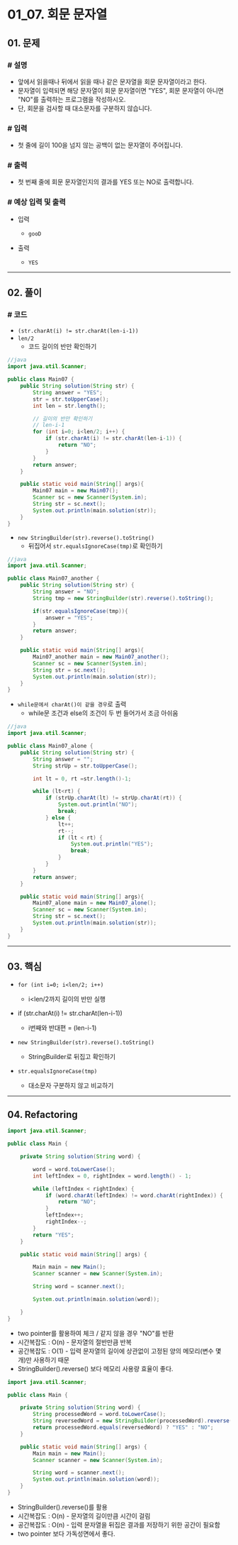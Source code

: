 # 01_07. 회문 문자열

## 01. 문제

### # 설명

- 앞에서 읽을때나 뒤에서 읽을 때나 같은 문자열을 회문 문자열이라고 한다.
- 문자열이 입력되면 해당 문자열이 회문 문자열이면 "YES", 회문 문자열이 아니면 "NO"를 출력하는 프로그램을 작성하시오.
- 단, 회문을 검사할 때 대소문자를 구분하지 않습니다.

### # 입력

- 첫 줄에 길이 100을 넘지 않는 공백이 없는 문자열이 주어집니다.

### # 출력

- 첫 번째 줄에 회문 문자열인지의 결과를 YES 또는 NO로 출력합니다.

### # 예상 입력 및 출력

- 입력
  - `gooD`

- 출력
  - `YES`

---

## 02. 풀이

### # 코드

- `(str.charAt(i) != str.charAt(len-i-1))`
- `len/2`
  - 코드 길이의 반만 확인하기

```java
//java
import java.util.Scanner;

public class Main07 {
    public String solution(String str) {
        String answer = "YES";
        str = str.toUpperCase();
        int len = str.length();

        // 길이의 반만 확인하기
        // len-i-1
        for (int i=0; i<len/2; i++) {
            if (str.charAt(i) != str.charAt(len-i-1)) {
                return "NO";
            }
        }
        return answer;
    }

    public static void main(String[] args){
        Main07 main = new Main07();
        Scanner sc = new Scanner(System.in);
        String str = sc.next();
        System.out.println(main.solution(str));
    }
}
```

- `new StringBuilder(str).reverse().toString()`
  - 뒤집어서 `str.equalsIgnoreCase(tmp)`로 확인하기

```java
//java
import java.util.Scanner;

public class Main07_another {
    public String solution(String str) {
        String answer = "NO";
        String tmp = new StringBuilder(str).reverse().toString();

        if(str.equalsIgnoreCase(tmp)){
            answer = "YES";
        }
        return answer;
    }

    public static void main(String[] args){
        Main07_another main = new Main07_another();
        Scanner sc = new Scanner(System.in);
        String str = sc.next();
        System.out.println(main.solution(str));
    }
}
```

- `while문에서 charAt()이 같을 경우`로 출력
  - while문 조건과 else의 조건이 두 번 들어가서 조금 아쉬움

```java
//java
import java.util.Scanner;

public class Main07_alone {
    public String solution(String str) {
        String answer = "";
        String strUp = str.toUpperCase();

        int lt = 0, rt =str.length()-1;

        while (lt<rt) {
            if (strUp.charAt(lt) != strUp.charAt(rt)) {
                System.out.println("NO");
                break;
            } else {
                lt++;
                rt--;
                if (lt < rt) {
                    System.out.println("YES");
                    break;
                }
            }
        }
        return answer;
    }

    public static void main(String[] args){
        Main07_alone main = new Main07_alone();
        Scanner sc = new Scanner(System.in);
        String str = sc.next();
        System.out.println(main.solution(str));
    }
}
```

---

## 03. 핵심

- `for (int i=0; i<len/2; i++)`
  - i&lt;len/2까지 길이의 반만 실행
- if (str.charAt(i) != str.charAt(len-i-1))
  - i번째와 반대편 = (len-i-1)

- `new StringBuilder(str).reverse().toString()`
  - StringBuilder로 뒤집고 확인하기
- `str.equalsIgnoreCase(tmp)`
  - 대소문자 구분하지 않고 비교하기

---

## 04. Refactoring

```java
import java.util.Scanner;

public class Main {

    private String solution(String word) {

        word = word.toLowerCase();
        int leftIndex = 0, rightIndex = word.length() - 1;

        while (leftIndex < rightIndex) {
            if (word.charAt(leftIndex) != word.charAt(rightIndex)) {
                return "NO";
            }
            leftIndex++;
            rightIndex--;
        }
        return "YES";
    }

    public static void main(String[] args) {

        Main main = new Main();
        Scanner scanner = new Scanner(System.in);

        String word = scanner.next();

        System.out.println(main.solution(word));

    }
}
```

- two pointer를 활용하여 체크 / 같지 않을 경우 "NO"를 반환
- 시간복잡도 : O(n) - 문자열의 절반만큼 반복
- 공간복잡도 : O(1) - 입력 문자열의 길이에 상관없이 고정된 양의 메모리(변수 몇 개)만 사용하기 때문
- StringBuilder().reverse() 보다 메모리 사용량 효율이 좋다.

```java
import java.util.Scanner;

public class Main {

    private String solution(String word) {
        String processedWord = word.toLowerCase();
        String reversedWord = new StringBuilder(processedWord).reverse().toString();
        return processedWord.equals(reversedWord) ? "YES" : "NO";
    }

    public static void main(String[] args) {
        Main main = new Main();
        Scanner scanner = new Scanner(System.in);

        String word = scanner.next();
        System.out.println(main.solution(word));
    }
}
```

- StringBuilder().reverse()를 활용
- 시간복잡도 : O(n) - 문자열의 길이만큼 시간이 걸림
- 공간복잡도 : O(n) - 입력 문자열을 뒤집은 결과를 저장하기 위한 공간이 필요함
- two pointer 보다 가독성면에서 좋다.
